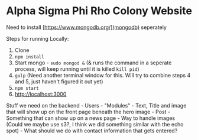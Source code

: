 # Alpha Sigma Phi Rho Colony Website

Need to install  [https://www.mongodb.org/](mongodb) seperately

Steps for running Locally: 

1. Clone
2. `npm install`
3. Start mongo - `sudo mongod &` (& runs the command in a seperate process, will keep running until it is killed `kill pid`)
4. `gulp` (Need another terminal window for this. Will try to combine steps 4 and 5, just haven't figured it out yet)
5. `npm start`
6. [http://localhost:3000](http://localhost:3000)


Stuff we need on the backend
    - Users
    - "Modules" - Text, Title and image that will show up on the front page beneath the hero image
    - Post - Something that can show up on a news page
    - Way to handle images (Could we maybe use s3?, I think we did something similar with the echo spot)
    - What should we do with contact information that gets entered?
